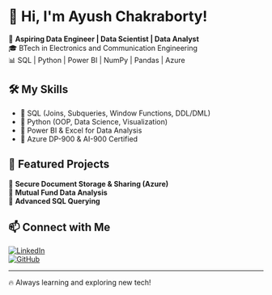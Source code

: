 # 👋 Hi, I'm Ayush Chakraborty!

🚀 **Aspiring Data Engineer | Data Scientist | Data Analyst**  
🎓 BTech in Electronics and Communication Engineering  
📊 SQL | Python | Power BI | NumPy | Pandas | Azure  

## 🛠️ My Skills
- 🔹 SQL (Joins, Subqueries, Window Functions, DDL/DML)
- 🔹 Python (OOP, Data Science, Visualization)
- 🔹 Power BI & Excel for Data Analysis
- 🔹 Azure DP-900 & AI-900 Certified  

## 📌 Featured Projects
🔹 **Secure Document Storage & Sharing (Azure)**  
🔹 **Mutual Fund Data Analysis**  
🔹 **Advanced SQL Querying**  

## 📫 Connect with Me  
[![LinkedIn](https://img.shields.io/badge/LinkedIn-Connect-blue)](https://linkedin.com/in/your-profile)  
[![GitHub](https://img.shields.io/badge/GitHub-Follow-black)](https://github.com/ayushchakraborty)  

---
🔥 Always learning and exploring new tech!  
